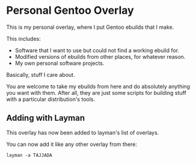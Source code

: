 # Personal Gentoo Overlay

This is my personal overlay, where I put Gentoo ebuilds that I make.

This includes:
- Software that I want to use but could not find a working ebuild for.
- Modified versions of ebuilds from other places, for whatever reason.
- My own personal software projects.

Basically, stuff I care about.

You are welcome to take my ebuilds from here and do absolutely anything
you want with them. After all, they are just some scripts for building stuff
with a particular distribution's tools.


## Adding with Layman

This overlay has now been added to layman's list of overlays.

You can now add it like any other overlay from there:

```
layman -a TAJJADA
```

